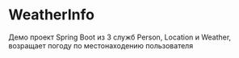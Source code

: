 # WeatherInfo
Демо проект Spring Boot из 3 служб Person, Location и Weather, возращает погоду по местонаходению пользователя

